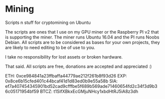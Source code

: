 # Mining
Scripts n stuff for cryptomining on Ubuntu


The scripts are ones that I use on my GPU miner or the Raspberry PI v2 that is supporting the miner.  The miner runs Ubuntu 16.04 and the PI runs Noobs Debian.  All scripts are to be considered as bases for your own projects, they are likely to need editing to be of use to you. 

I take no responsibility for lost assets or broken hardware.

That said.  All scripts are free, donations are accepted and appreciated  :)

ETH:  0xce984841a23ffbaffa44779ae212f261b8f93d26
EXP:  0x8ce6b15cfed401c44bcaf41d1d83ed0b9e55a58b
SIA:  ef7a407454345901bd52cad9cfffbe5f689b569ade71460654fd2c34f3d9b36c05171954bf59
BTCZ: t1SifXBkxEcGMjuNHcy1xbdHtRJ5iA8z3dh
